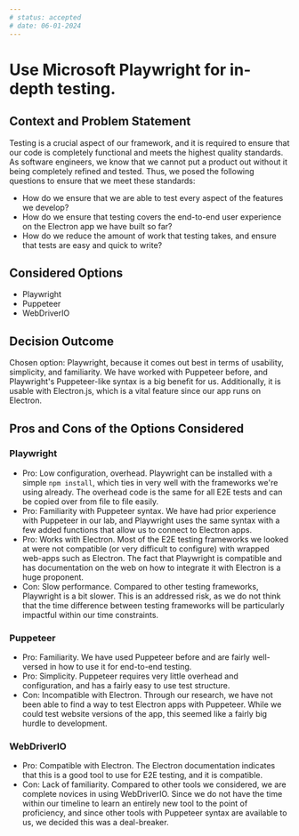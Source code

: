 ```yaml
---
# status: accepted
# date: 06-01-2024
---
```


# Use Microsoft Playwright for in-depth testing.

## Context and Problem Statement

Testing is a crucial aspect of our framework, and it is required to ensure that our code is completely functional and meets the highest quality standards. As software engineers, we know that we cannot put a product out without it being completely refined and tested. Thus, we posed the following questions to ensure that we meet these standards:

-   How do we ensure that we are able to test every aspect of the features we develop?
-   How do we ensure that testing covers the end-to-end user experience on the Electron app we have built so far?
-   How do we reduce the amount of work that testing takes, and ensure that tests are easy and quick to write?

## Considered Options

-   Playwright
-   Puppeteer
-   WebDriverIO

## Decision Outcome

Chosen option: Playwright, because it comes out best in terms of usability, simplicity, and familiarity. We have worked with Puppeteer before, and Playwright's Puppeteer-like syntax is a big benefit for us. Additionally, it is usable with Electron.js, which is a vital feature since our app runs on Electron.

## Pros and Cons of the Options Considered

### Playwright

-   Pro: Low configuration, overhead. Playwright can be installed with a simple `npm install`, which ties in very well with the frameworks we're using already. The overhead code is the same for all E2E tests and can be copied over from file to file easily.
-   Pro: Familiarity with Puppeteer syntax. We have had prior experience with Puppeteer in our lab, and Playwright uses the same syntax with a few added functions that allow us to connect to Electron apps.
-   Pro: Works with Electron. Most of the E2E testing frameworks we looked at were not compatible (or very difficult to configure) with wrapped web-apps such as Electron. The fact that Playwright is compatible and has documentation on the web on how to integrate it with Electron is a huge proponent.
-   Con: Slow performance. Compared to other testing frameworks, Playwright is a bit slower. This is an addressed risk, as we do not think that the time difference between testing frameworks will be particularly impactful within our time constraints.

### Puppeteer

-   Pro: Familiarity. We have used Puppeteer before and are fairly well-versed in how to use it for end-to-end testing.
-   Pro: Simplicity. Puppeteer requires very little overhead and configuration, and has a fairly easy to use test structure.
-   Con: Incompatible with Electron. Through our research, we have not been able to find a way to test Electron apps with Puppeteer. While we could test website versions of the app, this seemed like a fairly big hurdle to development.

### WebDriverIO

-   Pro: Compatible with Electron. The Electron documentation indicates that this is a good tool to use for E2E testing, and it is compatible.
-   Con: Lack of familiarity. Compared to other tools we considered, we are complete novices in using WebDriverIO. Since we do not have the time within our timeline to learn an entirely new tool to the point of proficiency, and since other tools with Puppeteer syntax are available to us, we decided this was a deal-breaker.
